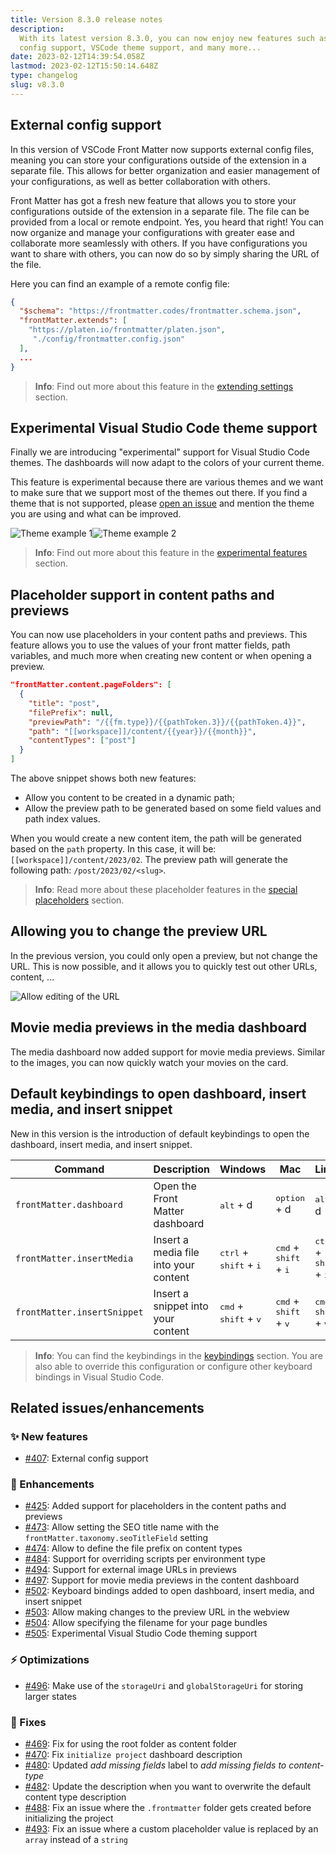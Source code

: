 ```yaml
---
title: Version 8.3.0 release notes
description:
  With its latest version 8.3.0, you can now enjoy new features such as external
  config support, VSCode theme support, and many more...
date: 2023-02-12T14:39:54.058Z
lastmod: 2023-02-12T15:50:14.648Z
type: changelog
slug: v8.3.0
---
```


## External config support

In this version of VSCode Front Matter now supports external config files, meaning you can store your configurations outside of the extension in a separate file. This allows for better organization and easier management of your configurations, as well as better collaboration with others.


Front Matter has got a fresh new feature that allows you to store your configurations outside of the extension in a separate file. The file can be provided from a local or remote endpoint. Yes, you heard that right! You can now organize and manage your configurations with greater ease and collaborate more seamlessly with others. If you have configurations you want to share with others, you can now do so by simply sharing the URL of the file.

Here you can find an example of a remote config file:

```json
{
  "$schema": "https://frontmatter.codes/frontmatter.schema.json",
  "frontMatter.extends": [
    "https://platen.io/frontmatter/platen.json",
     "./config/frontmatter.config.json"
  ],
  ...
}
```

> **Info**: Find out more about this feature in the [extending settings](/docs/settings#extending-settings) section.

## Experimental Visual Studio Code theme support

Finally we are introducing "experimental" support for Visual Studio Code themes. The dashboards will now adapt to the colors of your current theme.

This feature is experimental because there are various themes and we want to make sure that we support most of the themes out there. If you find a theme that is not supported, please [open an issue](https://github.com/estruyf/vscode-front-matter/issues) and mention the theme you are using and what can be improved.

<div style="display:flex;justify-items:center;">
  <img src="/releases/v8.3.0/theme1.png" alt="Theme example 1" style="max-width:45%" />
  <img src="/releases/v8.3.0/theme3.png" alt="Theme example 2" style="max-width:45%" />
</div>

> **Info**: Find out more about this feature in the [experimental features](/docs/experimental) section.

## Placeholder support in content paths and previews

You can now use placeholders in your content paths and previews. This feature allows you to use the values of your front matter fields, path variables, and much more when creating new content or when opening a preview.

```json
"frontMatter.content.pageFolders": [
  {
    "title": "post",
    "filePrefix": null,
    "previewPath": "/{{fm.type}}/{{pathToken.3}}/{{pathToken.4}}",
    "path": "[[workspace]]/content/{{year}}/{{month}}",
    "contentTypes": ["post"]
  }
]
```

The above snippet shows both new features:

- Allow you content to be created in a dynamic path;
- Allow the preview path to be generated based on some field values and path index values.

When you would create a new content item, the path will be generated based on the `path` property. In this case, it will be: `[[workspace]]/content/2023/02`. The preview path will generate the following path: `/post/2023/02/<slug>`.

> **Info**: Read more about these placeholder features in the [special placeholders](/docs/content-creation/placeholders#special-placeholders) section.

## Allowing you to change the preview URL

In the previous version, you could only open a preview, but not change the URL. This is now possible, and it allows you to quickly test out other URLs, content, ...

![Allow editing of the URL](/releases/v8.3.0/site-preview.png)

## Movie media previews in the media dashboard

The media dashboard now added support for movie media previews. Similar to the images, you can now quickly watch your movies on the card.

## Default keybindings to open dashboard, insert media, and insert snippet

New in this version is the introduction of default keybindings to open the dashboard, insert media, and insert snippet.

| Command                     | Description                           | Windows                                           | Mac                                              | Linux                                             |
| --------------------------- | ------------------------------------- | ------------------------------------------------- | ------------------------------------------------ | ------------------------------------------------- |
| `frontMatter.dashboard`     | Open the Front Matter dashboard       | <kbd>alt</kbd> + d                                | <kbd>option</kbd> + d                            | <kbd>alt</kbd> + d                                |
| `frontMatter.insertMedia`   | Insert a media file into your content | <kbd>ctrl</kbd> + <kbd>shift</kbd> + <kbd>i</kbd> | <kbd>cmd</kbd> + <kbd>shift</kbd> + <kbd>i</kbd> | <kbd>ctrl</kbd> + <kbd>shift</kbd> + <kbd>i</kbd> |
| `frontMatter.insertSnippet` | Insert a snippet into your content    | <kbd>cmd</kbd> + <kbd>shift</kbd> + <kbd>v</kbd>  | <kbd>cmd</kbd> + <kbd>shift</kbd> + <kbd>v</kbd> | <kbd>cmd</kbd> + <kbd>shift</kbd> + <kbd>v</kbd>  |

> **Info**: You can find the keybindings in the [keybindings](/docs/commands#keyboard-bindings) section. You are also able to override this configuration or configure other keyboard bindings in Visual Studio Code.

## Related issues/enhancements

### ✨ New features

- [#407](https://github.com/estruyf/vscode-front-matter/issues/407): External config support

### 🎨 Enhancements

- [#425](https://github.com/estruyf/vscode-front-matter/issues/425): Added support for placeholders in the content paths and previews
- [#473](https://github.com/estruyf/vscode-front-matter/issues/473): Allow setting the SEO title name with the `frontMatter.taxonomy.seoTitleField` setting
- [#474](https://github.com/estruyf/vscode-front-matter/issues/474): Allow to define the file prefix on content types
- [#484](https://github.com/estruyf/vscode-front-matter/issues/484): Support for overriding scripts per environment type
- [#494](https://github.com/estruyf/vscode-front-matter/issues/494): Support for external image URLs in previews
- [#497](https://github.com/estruyf/vscode-front-matter/issues/497): Support for movie media previews in the content dashboard
- [#502](https://github.com/estruyf/vscode-front-matter/issues/502): Keyboard bindings added to open dashboard, insert media, and insert snippet
- [#503](https://github.com/estruyf/vscode-front-matter/issues/503): Allow making changes to the preview URL in the webview
- [#504](https://github.com/estruyf/vscode-front-matter/issues/504): Allow specifying the filename for your page bundles
- [#505](https://github.com/estruyf/vscode-front-matter/issues/505): Experimental Visual Studio Code theming support

### ⚡️ Optimizations

- [#496](https://github.com/estruyf/vscode-front-matter/issues/496): Make use of the `storageUri` and `globalStorageUri` for storing larger states

### 🐞 Fixes

- [#469](https://github.com/estruyf/vscode-front-matter/issues/469): Fix for using the root folder as content folder
- [#470](https://github.com/estruyf/vscode-front-matter/issues/470): Fix `initialize project` dashboard description
- [#480](https://github.com/estruyf/vscode-front-matter/issues/480): Updated _add missing fields_ label to _add missing fields to content-type_
- [#482](https://github.com/estruyf/vscode-front-matter/issues/482): Update the description when you want to overwrite the default content type description
- [#488](https://github.com/estruyf/vscode-front-matter/issues/488): Fix an issue where the `.frontmatter` folder gets created before initializing the project
- [#493](https://github.com/estruyf/vscode-front-matter/issues/493): Fix an issue where a custom placeholder value is replaced by an `array` instead of a `string`
